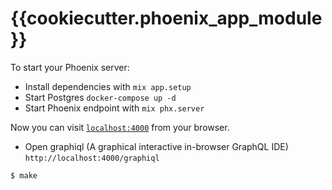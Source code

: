 # {{cookiecutter.phoenix_app_module}}

To start your Phoenix server:

- Install dependencies with `mix app.setup`
- Start Postgres `docker-compose up -d`
- Start Phoenix endpoint with `mix phx.server`

Now you can visit [`localhost:4000`](http://localhost:4000) from your browser.

- Open graphiql (A graphical interactive in-browser GraphQL IDE) `http://localhost:4000/graphiql`

```
$ make
```
